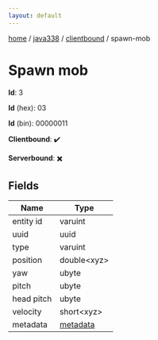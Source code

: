 ```yaml
---
layout: default
---
```


[home](/)  /  [java338](/protocol/java338)  /  [clientbound](/protocol/java338/clientbound)  /  spawn-mob

# Spawn mob

**Id**: 3

**Id** (hex): 03

**Id** (bin): 00000011

**Clientbound**: ✔️

**Serverbound**: ✖️

## Fields

Name | Type
---|---
entity id | varuint
uuid | uuid
type | varuint
position | double&lt;xyz&gt;
yaw | ubyte
pitch | ubyte
head pitch | ubyte
velocity | short&lt;xyz&gt;
metadata | [metadata](/protocol/java338/metadata)

